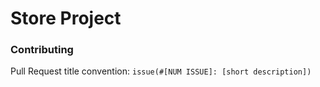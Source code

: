 # Store Project


### Contributing

Pull Request title convention: `issue(#[NUM ISSUE]: [short description])`